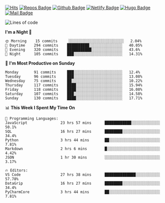

[![Hits](https://hits.seeyoufarm.com/api/count/incr/badge.svg?url=https%3A%2F%2Fgithub.com/sangm1n)](https://hits.seeyoufarm.com) 
[![Repos Badge](https://badges.pufler.dev/repos/sangm1n)](https://badges.pufler.dev)
[![Github Badge](http://img.shields.io/badge/-github-black?style=flat-square&logo=github&logoColor=white&link=https:https://github.com/sangm1n/)](https://github.com/sangm1n/)
[![Netlify Badge](https://img.shields.io/badge/-TIL-00C7B7?style=flat-square&logo=Netlify&logoColor=white&link=https://sangminlog.netlify.com)](https://sangminlog.netlify.com)
[![Hugo Badge](https://img.shields.io/badge/-techblog-FF4088?style=flat-square&logo=Hugo&logoColor=white&link=https://sangm1n.github.io)](https://sangm1n.github.io)
[![Mail Badge](http://img.shields.io/badge/-mail-D14836?style=flat-square&logo=Gmail&logoColor=white&link=mailto:dltkd96als@naver.com)](mailto:dltkd96als@naver.com/)

<!--START_SECTION:waka-->
![Lines of code](https://img.shields.io/badge/From%20Hello%20World%20I%27ve%20Written-2.3%20million%20lines%20of%20code-blue)

**I'm a Night 🦉** 

```text
🌞 Morning    15 commits     ░░░░░░░░░░░░░░░░░░░░░░░░░   2.04% 
🌆 Daytime    294 commits    ██████████░░░░░░░░░░░░░░░   40.05% 
🌃 Evening    320 commits    ███████████░░░░░░░░░░░░░░   43.6% 
🌙 Night      105 commits    ███░░░░░░░░░░░░░░░░░░░░░░   14.31%

```
📅 **I'm Most Productive on Sunday** 

```text
Monday       91 commits     ███░░░░░░░░░░░░░░░░░░░░░░   12.4% 
Tuesday      96 commits     ███░░░░░░░░░░░░░░░░░░░░░░   13.08% 
Wednesday    75 commits     ██░░░░░░░░░░░░░░░░░░░░░░░   10.22% 
Thursday     117 commits    ████░░░░░░░░░░░░░░░░░░░░░   15.94% 
Friday       118 commits    ████░░░░░░░░░░░░░░░░░░░░░   16.08% 
Saturday     107 commits    ███░░░░░░░░░░░░░░░░░░░░░░   14.58% 
Sunday       130 commits    ████░░░░░░░░░░░░░░░░░░░░░   17.71%

```


📊 **This Week I Spent My Time On** 

```text
💬 Programming Languages: 
JavaScript               23 hrs 57 mins      ████████████░░░░░░░░░░░░░   50.1% 
SQL                      16 hrs 27 mins      ████████░░░░░░░░░░░░░░░░░   34.4% 
Python                   3 hrs 44 mins       ██░░░░░░░░░░░░░░░░░░░░░░░   7.81% 
Markdown                 2 hrs 6 mins        █░░░░░░░░░░░░░░░░░░░░░░░░   4.42% 
JSON                     1 hr 30 mins        ░░░░░░░░░░░░░░░░░░░░░░░░░   3.17%

🔥 Editors: 
VS Code                  27 hrs 38 mins      ██████████████░░░░░░░░░░░   57.78% 
DataGrip                 16 hrs 27 mins      ████████░░░░░░░░░░░░░░░░░   34.4% 
PyCharmCore              3 hrs 44 mins       ██░░░░░░░░░░░░░░░░░░░░░░░   7.81%

```


<!--END_SECTION:waka-->


<!--
**sangm1n/sangm1n** is a ✨ _special_ ✨ repository because its `README.md` (this file) appears on your GitHub profile.

Here are some ideas to get you started:

- 🔭 I’m currently working on ...
- 🌱 I’m currently learning ...
- 👯 I’m looking to collaborate on ...
- 🤔 I’m looking for help with ...
- 💬 Ask me about ...
- 📫 How to reach me: ...
- 😄 Pronouns: ...
- ⚡ Fun fact: ...

https://shields.io/
-->


